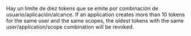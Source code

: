 Hay un límite de diez tokens que se emite por combinación de usuario/aplicación/alcance. If an application creates more than 10 tokens for the same user and the same scopes, the oldest tokens with the same user/application/scope combination will be revoked.